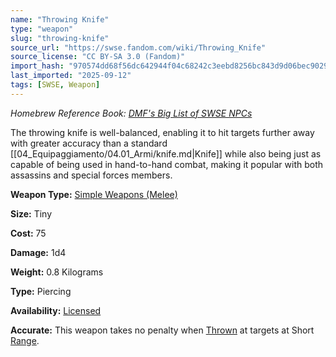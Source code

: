 ```yaml
---
name: "Throwing Knife"
type: "weapon"
slug: "throwing-knife"
source_url: "https://swse.fandom.com/wiki/Throwing_Knife"
source_license: "CC BY-SA 3.0 (Fandom)"
import_hash: "970574dd68f56dc642944f04c68242c3eebd8256bc843d9d06bec90290bd57ac"
last_imported: "2025-09-12"
tags: [SWSE, Weapon]
---
```

*Homebrew Reference Book: [DMF's Big List of SWSE NPCs](https://swse.fandom.com/wiki/DMF's_Big_List_of_SWSE_NPCs)*

The throwing knife is well-balanced, enabling it to hit targets further away with greater accuracy than a standard [[04_Equipaggiamento/04.01_Armi/knife.md|Knife]] while also being just as capable of being used in hand-to-hand combat, making it popular with both assassins and special forces members.

**Weapon Type:** [Simple Weapons (Melee)](https://swse.fandom.com/wiki/Simple_Weapons_(Melee))

**Size:** Tiny

**Cost:** 75

**Damage:** 1d4

**Weight:** 0.8 Kilograms

**Type:** Piercing

**Availability:** [Licensed](https://swse.fandom.com/wiki/Licensed)

**Accurate:** This weapon takes no penalty when [Thrown](https://swse.fandom.com/wiki/Thrown) at targets at Short [Range](https://swse.fandom.com/wiki/Range).
